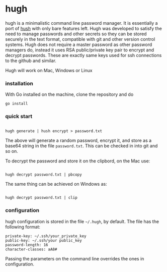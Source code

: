 # hugh

####

hugh is a minimalistic command line password manager.
It is essentially a port of [hush](https://github.com/lechgu/hush) with only bare features left.
Hugh was developed to satisfy the need to manage passwords and other secrets so they can be stored securely in the text format, compatible with git and other version control systems.
Hugh does not require a master password as other password managers do, instead it uses RSA public/private key pair to encrypt and decrypt passwords. These are exactly same keys used for ssh connections to the github and similar.

Hugh will work on Mac, Windows or Linux

### installation

With Go installed on the machine, clone the repository and do

```
go install
```

### quick start

```

hugh generate | hush encrypt > password.txt

```

The above will generate a random password, encrypt it, and store as a base64 string in the file `password.txt`. This can be checked in into git and so on.

To decrypt the password and store it on the clipbord, on the Mac use:

```

hugh decrypt password.txt | pbcopy

```

The same thing can be achieved on Windows as:

```

hugh decrypt password.txt | clip

```

### configuration

hugh configuration is stored in the file `~/.hugh`, by default.
The file has the following format:

```
private-key: ~/.ssh/your_private_key
public-key: ~/.ssh/your public_key
password-length: 16
character-classes: aA8#
```

Passing the parameters on the command line overrides the ones in configuration.
